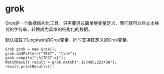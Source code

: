 # grok

Grok是一个数据结构化工具。只需要通过简单地变量定义，我们就可以将文本格式的字符串，转换成为具体的结构化的数据。

默认加载了Logstash的Grok变量，同时支持自定义的Grok变量。

```
Grok grok = new Grok();
grok.addPattern("TEST", "\\d+");
grok.compile(";%{TEST:a}");
MatchResult result = grok.match(";123456;223456");
result.printResults();
```
